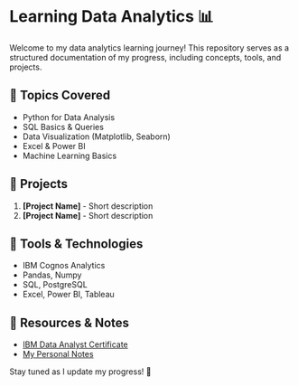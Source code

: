 # Learning Data Analytics 📊

Welcome to my data analytics learning journey! This repository serves as a structured documentation of my progress, including concepts, tools, and projects.

## 📌 Topics Covered
- Python for Data Analysis
- SQL Basics & Queries
- Data Visualization (Matplotlib, Seaborn)
- Excel & Power BI
- Machine Learning Basics

## 🚀 Projects
1. **[Project Name]** - Short description
2. **[Project Name]** - Short description

## 🔧 Tools & Technologies
- IBM Cognos Analytics
- Pandas, Numpy
- SQL, PostgreSQL
- Excel, Power BI, Tableau

## 📖 Resources & Notes
- [IBM Data Analyst Certificate](#)
- [My Personal Notes](#)

Stay tuned as I update my progress! 🚀
